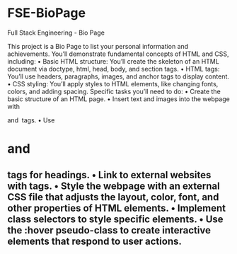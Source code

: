 # FSE-BioPage
Full Stack Engineering - Bio Page

This project is a Bio Page to list your personal information and achievements.
You’ll demonstrate fundamental concepts of HTML and CSS, including:
• Basic HTML structure: You’ll create the skeleton of an HTML document via doctype, html, head,
body, and section tags.
• HTML tags: You’ll use headers, paragraphs, images, and anchor tags to display content.
• CSS styling: You’ll apply styles to HTML elements, like changing fonts, colors, and adding
spacing.
Specific tasks you’ll need to do:
• Create the basic structure of an HTML page.
• Insert text and images into the webpage with <p> and <img> tags.
• Use <h1> and <h2> tags for headings.
• Link to external websites with <a> tags.
• Style the webpage with an external CSS file that adjusts the layout, color, font, and other
properties of HTML elements.
• Implement class selectors to style specific elements.
• Use the :hover pseudo-class to create interactive elements that respond to user actions.
